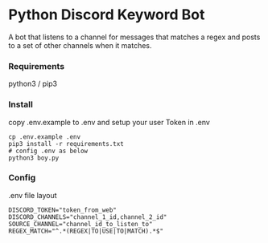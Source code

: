 # Python Discord Keyword Bot

A bot that listens to a channel for messages that matches a regex and posts to a set of other channels when it matches.

### Requirements
python3 / pip3

### Install
copy .env.example to .env and setup your user Token in .env  

    cp .env.example .env
    pip3 install -r requirements.txt
    # config .env as below
    python3 boy.py

### Config
.env file layout

    DISCORD_TOKEN="token_from_web"
    DISCORD_CHANNELS="channel_1_id,channel_2_id"
    SOURCE_CHANNEL="channel_id_to_listen_to"
    REGEX_MATCH="^.*(REGEX|TO|USE|TO|MATCH).*$"


